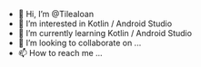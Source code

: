 - 👋 Hi, I’m @TileaIoan
- 👀 I’m interested in Kotlin / Android Studio
- 🌱 I’m currently learning Kotlin / Android Studio
- 💞️ I’m looking to collaborate on ...
- 📫 How to reach me ...

<!---
TileaIoan/TileaIoan is a ✨ special ✨ repository because its `README.md` (this file) appears on your GitHub profile.
You can click the Preview link to take a look at your changes.
--->

